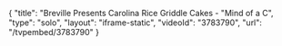 {
    "title": "Breville Presents Carolina Rice Griddle Cakes - \"Mind of a C",
    "type": "solo",
    "layout": "iframe-static",
    "videoId": "3783790",
    "url": "\/tvpembed\/3783790"
}